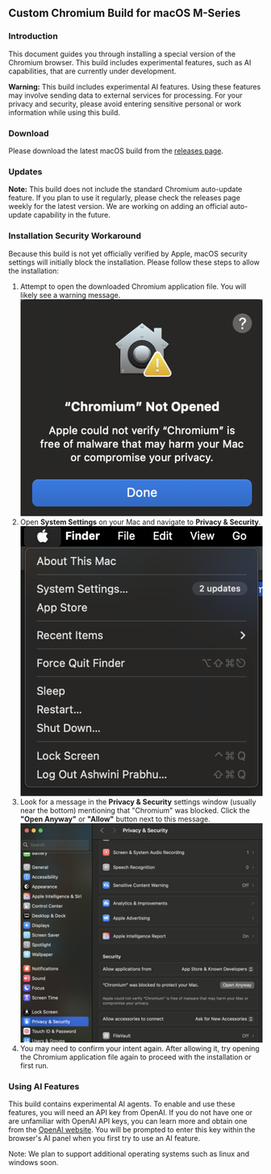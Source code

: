 ## Custom Chromium Build for macOS M-Series

### Introduction
This document guides you through installing a special version of the Chromium browser. This build includes experimental features, such as AI capabilities, that are currently under development.

**Warning:** This build includes experimental AI features. Using these features may involve sending data to external services for processing. For your privacy and security, please avoid entering sensitive personal or work information while using this build.

### Download
Please download the latest macOS build from the [releases page](https://github.com/tysonthomas9/browser-operator-devtools-frontend/releases).

### Updates
**Note:** This build does not include the standard Chromium auto-update feature. If you plan to use it regularly, please check the releases page weekly for the latest version. We are working on adding an official auto-update capability in the future.

### Installation Security Workaround
Because this build is not yet officially verified by Apple, macOS security settings will initially block the installation. Please follow these steps to allow the installation:

1.  Attempt to open the downloaded Chromium application file. You will likely see a warning message.
![Warning Message](1.png)
2. Open **System Settings** on your Mac and navigate to **Privacy & Security**.
![Settings](2.png)
3. Look for a message in the **Privacy & Security** settings window (usually near the bottom) mentioning that "Chromium" was blocked. Click the **"Open Anyway"** or **"Allow"** button next to this message.
![Privacy](3.png)
4. You may need to confirm your intent again. After allowing it, try opening the Chromium application file again to proceed with the installation or first run.

### Using AI Features
This build contains experimental AI agents. To enable and use these features, you will need an API key from OpenAI. If you do not have one or are unfamiliar with OpenAI API keys, you can learn more and obtain one from the [OpenAI website](https://openai.com/). You will be prompted to enter this key within the browser's AI panel when you first try to use an AI feature.

Note: We plan to support additional operating systems such as linux and windows soon.


